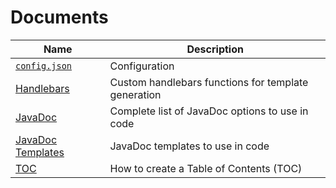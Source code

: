 # Documents

Name | Description
--- | ----
[`config.json`](config.json.md) | Configuration
[Handlebars](handlebars.md) | Custom handlebars functions for template generation
[JavaDoc](javadoc.md) | Complete list of JavaDoc options to use in code
[JavaDoc Templates](javadoc-template.md) | JavaDoc templates to use in code
[TOC](toc.md) | How to create a Table of Contents (TOC)
